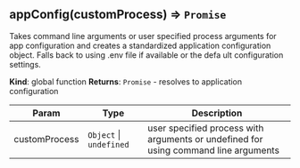 <a name="appConfig"></a>

## appConfig(customProcess) ⇒ <code>Promise</code>
Takes command line arguments or user specified process arguments for app configuration and creates a
standardized application configuration object. Falls back to using .env file if available or the defa
ult configuration settings.

**Kind**: global function
**Returns**: <code>Promise</code> - resolves to application configuration

| Param | Type | Description |
| --- | --- | --- |
| customProcess | <code>Object</code> \| <code>undefined</code> | user specified process with arguments or undefined for using command line arguments |